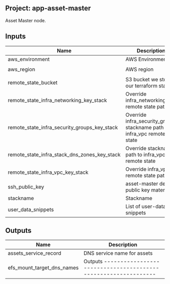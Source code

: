 ## Project: app-asset-master

Asset Master node.


## Inputs

| Name | Description | Type | Default | Required |
|------|-------------|:----:|:-----:|:-----:|
| aws_environment | AWS Environment | string | - | yes |
| aws_region | AWS region | string | `eu-west-1` | no |
| remote_state_bucket | S3 bucket we store our terraform state in | string | - | yes |
| remote_state_infra_networking_key_stack | Override infra_networking remote state path | string | `` | no |
| remote_state_infra_security_groups_key_stack | Override infra_security_groups stackname path to infra_vpc remote state | string | `` | no |
| remote_state_infra_stack_dns_zones_key_stack | Override stackname path to infra_vpc remote state | string | `` | no |
| remote_state_infra_vpc_key_stack | Override infra_vpc remote state path | string | `` | no |
| ssh_public_key | asset-master default public key material | string | - | yes |
| stackname | Stackname | string | - | yes |
| user_data_snippets | List of user-data snippets | list | - | yes |

## Outputs

| Name | Description |
|------|-------------|
| assets_service_record | DNS service name for assets |
| efs_mount_target_dns_names | Outputs -------------------------------------------------------------- |

